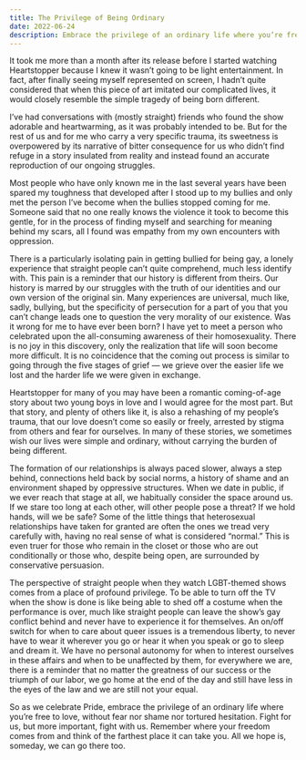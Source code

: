 ```yaml
---
title: The Privilege of Being Ordinary
date: 2022-06-24
description: Embrace the privilege of an ordinary life where you’re free to love, without fear nor shame nor tortured hesitation.
---
```


It took me more than a month after its release before I started watching Heartstopper because I knew it wasn’t going to be light entertainment. In fact, after finally seeing myself represented on screen, I hadn’t quite considered that when this piece of art imitated our complicated lives, it would closely resemble the simple tragedy of being born different.

<!--excerpt-->

I’ve had conversations with (mostly straight) friends who found the show adorable and heartwarming, as it was probably intended to be. But for the rest of us and for me who carry a very specific trauma, its sweetness is overpowered by its narrative of bitter consequence for us who didn’t find refuge in a story insulated from reality and instead found an accurate reproduction of our ongoing struggles.

Most people who have only known me in the last several years have been spared my toughness that developed after I stood up to my bullies and only met the person I’ve become when the bullies stopped coming for me. Someone said that no one really knows the violence it took to become this gentle, for in the process of finding myself and searching for meaning behind my scars, all I found was empathy from my own encounters with oppression.

There is a particularly isolating pain in getting bullied for being gay, a lonely experience that straight people can’t quite comprehend, much less identify with. This pain is a reminder that our history is different from theirs. Our history is marred by our struggles with the truth of our identities and our own version of the original sin. Many experiences are universal, much like, sadly, bullying, but the specificity of persecution for a part of you that you can’t change leads one to question the very morality of our existence. Was it wrong for me to have ever been born? I have yet to meet a person who celebrated upon the all-consuming awareness of their homosexuality. There is no joy in this discovery, only the realization that life will soon become more difficult. It is no coincidence that the coming out process is similar to going through the five stages of grief — we grieve over the easier life we lost and the harder life we were given in exchange.

Heartstopper for many of you may have been a romantic coming-of-age story about two young boys in love and I would agree for the most part. But that story, and plenty of others like it, is also a rehashing of my people’s trauma, that our love doesn’t come so easily or freely, arrested by stigma from others and fear for ourselves. In many of these stories, we sometimes wish our lives were simple and ordinary, without carrying the burden of being different.

The formation of our relationships is always paced slower, always a step behind, connections held back by social norms, a history of shame and an environment shaped by oppressive structures. When we date in public, if we ever reach that stage at all, we habitually consider the space around us. If we stare too long at each other, will other people pose a threat? If we hold hands, will we be safe? Some of the little things that heterosexual relationships have taken for granted are often the ones we tread very carefully with, having no real sense of what is considered “normal.” This is even truer for those who remain in the closet or those who are out conditionally or those who, despite being open, are surrounded by conservative persuasion.

The perspective of straight people when they watch LGBT-themed shows comes from a place of profound privilege. To be able to turn off the TV when the show is done is like being able to shed off a costume when the performance is over, much like straight people can leave the show’s gay conflict behind and never have to experience it for themselves. An on/off switch for when to care about queer issues is a tremendous liberty, to never have to wear it wherever you go or hear it when you speak or go to sleep and dream it. We have no personal autonomy for when to interest ourselves in these affairs and when to be unaffected by them, for everywhere we are, there is a reminder that no matter the greatness of our success or the triumph of our labor, we go home at the end of the day and still have less in the eyes of the law and we are still not your equal.

So as we celebrate Pride, embrace the privilege of an ordinary life where you’re free to love, without fear nor shame nor tortured hesitation. Fight for us, but more important, fight with us. Remember where your freedom comes from and think of the farthest place it can take you. All we hope is, someday, we can go there too.
